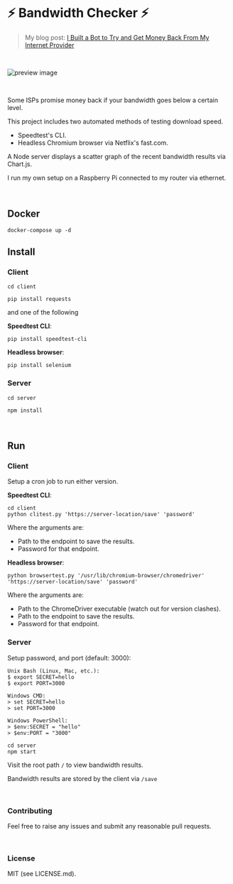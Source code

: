 # ⚡ Bandwidth Checker ⚡

> My blog post: [I Built a Bot to Try and Get Money Back From My Internet Provider](https://healeycodes.com/webdev/javascript/python/opensource/2019/08/22/bot-vs-isp.html)

<br>

![preview image](https://github.com/healeycodes/bandwidth-checker/raw/master/graphexample.png "Image of scatter graph bandwidth results")

&nbsp;

Some ISPs promise money back if your bandwidth goes below a certain level.

This project includes two automated methods of testing download speed.
  - Speedtest's CLI.
  - Headless Chromium browser via Netflix's fast.com.

A Node server displays a scatter graph of the recent bandwidth results via Chart.js.

I run my own setup on a Raspberry Pi connected to my router via ethernet.

&nbsp;

## Docker

`docker-compose up -d`

## Install

### Client

`cd client`

`pip install requests`

and one of the following

**Speedtest CLI**:

`pip install speedtest-cli`

**Headless browser**:

`pip install selenium`

### Server

`cd server`

`npm install`

&nbsp;

## Run

### Client

Setup a cron job to run either version.

**Speedtest CLI**:

```
cd client
python clitest.py 'https://server-location/save' 'password'
```

Where the arguments are:
- Path to the endpoint to save the results.
- Password for that endpoint.

**Headless browser**:

`python browsertest.py '/usr/lib/chromium-browser/chromedriver' 'https://server-location/save' 'password'`

Where the arguments are:
- Path to the ChromeDriver executable (watch out for version clashes).
- Path to the endpoint to save the results.
- Password for that endpoint.

### Server

Setup password, and port (default: 3000):
```
Unix Bash (Linux, Mac, etc.):
$ export SECRET=hello
$ export PORT=3000

Windows CMD:
> set SECRET=hello
> set PORT=3000

Windows PowerShell:
> $env:SECRET = "hello"
> $env:PORT = "3000"
```

```
cd server
npm start
```

Visit the root path `/` to view bandwidth results.

Bandwidth results are stored by the client via `/save`

&nbsp;

### Contributing

Feel free to raise any issues and submit any reasonable pull requests.

&nbsp;

### License

MIT (see LICENSE.md).
